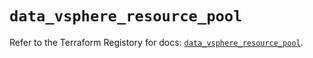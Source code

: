 # `data_vsphere_resource_pool`

Refer to the Terraform Registory for docs: [`data_vsphere_resource_pool`](https://www.terraform.io/docs/providers/vsphere/d/resource_pool).
